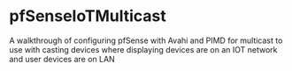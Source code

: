 # pfSenseIoTMulticast
A walkthrough of configuring pfSense with Avahi and PIMD for multicast to use with casting devices where displaying devices are on an IOT network and user devices are on LAN

